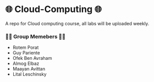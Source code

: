 # 🌐 Cloud-Computing 🌐
A repo for Cloud computing course, all labs will be uploaded weekly.


### 👨‍🎓 Group Memebers 👩‍🎓	
- Rotem Porat
- Guy Pariente
- Ofek Ben Avraham 
- Almog Elbaz
- Maayan Avittan
- Lital Leschinsky

